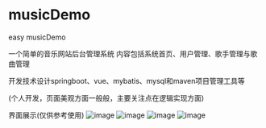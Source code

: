 # musicDemo
easy musicDemo

一个简单的音乐网站后台管理系统 内容包括系统首页、用户管理、歌手管理与歌曲管理


开发技术设计springboot、vue、mybatis、mysql和maven项目管理工具等

(个人开发，页面美观方面一般般，主要关注点在逻辑实现方面)

界面展示(仅供参考使用)
![image](https://github.com/K423/musicDemo/assets/37209805/64761190-defc-4876-b1ed-90f11784ada4)
![image](https://github.com/K423/musicDemo/assets/37209805/813b0c89-46ca-44f1-b6b1-e8a4fe1927ef)
![image](https://github.com/K423/musicDemo/assets/37209805/55d4786b-3ae8-411a-945a-c2c78c17413c)
![image](https://github.com/K423/musicDemo/assets/37209805/6487c0e7-cbbf-4255-9784-ab8391259e0d)

